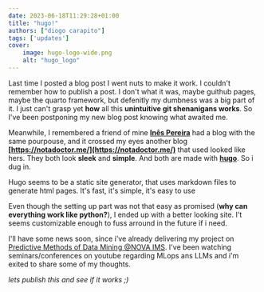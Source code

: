```yaml
---
date: 2023-06-18T11:29:28+01:00
title: "hugo!"
authors: ["diogo carapito"]
tags: ['updates']
cover:
    image: hugo-logo-wide.png
    alt: "hugo_logo"
---
```


Last time I posted a blog post I went nuts to make it work. I couldn't remember how to publish a post. I don't what it was, maybe guithub pages, maybe the quarto framework, but defenitly my dumbness was a big part of it. I just can't grasp yet **how** all this **unintuitive git shenanigans works**.  So I've been postponing my new blog post knowing what awaited me.

Meanwhile, I remembered a friend of mine **[Inês Pereira](https://inespereira.me/)** had a blog with the same pourpouse, and it crossed my eyes another blog **[https://notadoctor.me/](https://notadoctor.me/)** that used looked like hers.
They both look **sleek** and **simple**. And both are made with **[hugo](https://gohugo.io/)**. So i dug in.

Hugo seems to be a static site generator, that uses markdown files to generate html pages. It's fast, it's simple, it's easy to use

Even though the setting up part was not that easy as promised (**why can everything work like python?**), I ended up with a better looking site. I't seems customizable enough to fuss arround in the future if i need. 

I'll have some news soon, since i've already delivering my project on [Predictive Methods of Data Mining @NOVA IMS](https://guia.unl.pt/en/2022/novaims/program/94342/course/200166). I've been watching seminars/conferences on youtube regarding MLops ans LLMs and i'm exited to share some of my thoughts. 


*lets publish this and see if it works ;)*